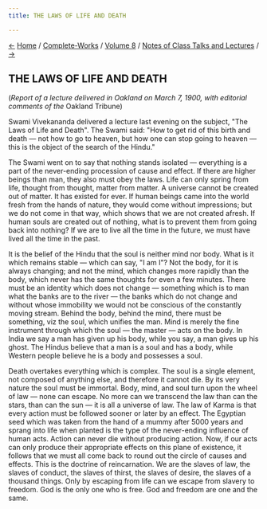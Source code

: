 ```yaml
---
title: THE LAWS OF LIFE AND DEATH

---
```

<div>

[←](the_claims_of_vedanta.htm) [Home](../../../index.htm) /
[Complete-Works](../../complete_works.htm) / [Volume
8](../volume_8_contents.htm) / [Notes of Class Talks and
Lectures](notes_of_class_talks_and_lectures_contents.htm)
/ [→](the_reality_and_the_shadow.htm)

  

## THE LAWS OF LIFE AND DEATH

(*Report of a lecture delivered in Oakland on March 7, 1900, with
editorial comments of the* Oakland Tribune)

Swami Vivekananda delivered a lecture last evening on the subject, "The
Laws of Life and Death". The Swami said: "How to get rid of this birth
and death — not how to go to heaven, but how one can stop going to
heaven — this is the object of the search of the Hindu."

The Swami went on to say that nothing stands isolated — everything is a
part of the never-ending procession of cause and effect. If there are
higher beings than man, they also must obey the laws. Life can only
spring from life, thought from thought, matter from matter. A universe
cannot be created out of matter. It has existed for ever. If human
beings came into the world fresh from the hands of nature, they would
come without impressions; but we do not come in that way, which shows
that we are not created afresh. If human souls are created out of
nothing, what is to prevent them from going back into nothing? If we are
to live all the time in the future, we must have lived all the time in
the past.

It is the belief of the Hindu that the soul is neither mind nor body.
What is it which remains stable — which can say, "I am I"? Not the body,
for it is always changing; and not the mind, which changes more rapidly
than the body, which never has the same thoughts for even a few minutes.
There must be an identity which does not change — something which is to
man what the banks are to the river — the banks which do not change and
without whose immobility we would not be conscious of the constantly
moving stream. Behind the body, behind the mind, there must be
something, viz the soul, which unifies the man. Mind is merely the fine
instrument through which the soul — the master — acts on the body. In
India we say a man has given up his body, while you say, a man gives up
his ghost. The Hindus believe that a man is a soul and has a body, while
Western people believe he is a body and possesses a soul.

Death overtakes everything which is complex. The soul is a single
element, not composed of anything else, and therefore it cannot die. By
its very nature the soul must be immortal. Body, mind, and soul turn
upon the wheel of law — none can escape. No more can we transcend the
law than can the stars, than can the sun — it is all a universe of law.
The law of Karma is that every action must be followed sooner or later
by an effect. The Egyptian seed which was taken from the hand of a mummy
after 5000 years and sprang into life when planted is the type of the
never-ending influence of human acts. Action can never die without
producing action. Now, if our acts can only produce their appropriate
effects on this plane of existence, it follows that we must all come
back to round out the circle of causes and effects. This is the doctrine
of reincarnation. We are the slaves of law, the slaves of conduct, the
slaves of thirst, the slaves of desire, the slaves of a thousand things.
Only by escaping from life can we escape from slavery to freedom. God is
the only one who is free. God and freedom are one and the same.

</div>
